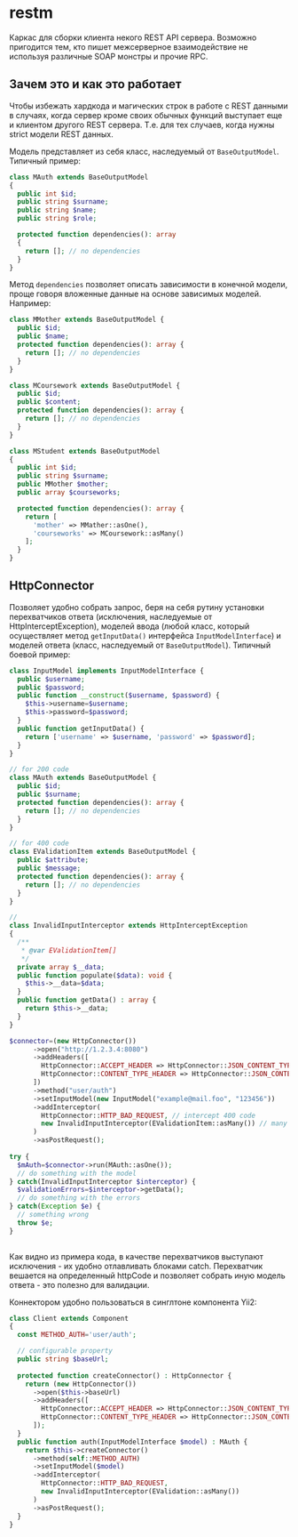 # restm
Каркас для сборки клиента некого REST API сервера. Возможно пригодится тем, кто пишет межсерверное взаимодействие не используя различные SOAP монстры и прочие RPC.

## Зачем это и как это работает

Чтобы избежать хардкода и магических строк в работе с REST данными в случаях, когда сервер кроме своих обычных функций выступает еще и клиентом другого REST сервера. Т.е. для тех случаев, когда нужны strict модели REST данных.

Модель представляет из себя класс, наследуемый от `BaseOutputModel`. Типичный пример:

```php
class MAuth extends BaseOutputModel
{
  public int $id;
  public string $surname;
  public string $name;
  public string $role;

  protected function dependencies(): array
  {
    return []; // no dependencies
  }
}
```
Метод `dependencies` позволяет описать зависимости в конечной модели, проще говоря вложенные данные на основе зависимых моделей. Например:

```php
class MMother extends BaseOutputModel {
  public $id;
  public $name;
  protected function dependencies(): array {
    return []; // no dependencies
  }
}

class MСoursework extends BaseOutputModel {
  public $id;
  public $content;
  protected function dependencies(): array {
    return []; // no dependencies
  }
}

class MStudent extends BaseOutputModel
{
  public int $id;
  public string $surname;
  public MMother $mother;
  public array $courseworks;

  protected function dependencies(): array {
    return [
      'mother' => MMather::asOne(),
      'courseworks' => MCoursework::asMany()
    ]; 
  }
}
```
## HttpConnector

Позволяет удобно собрать запрос, беря на себя рутину установки перехватчиков ответа (исключения, наследуемые от HttpInterceptException), моделей ввода (любой класс, который осуществляет метод `getInputData()` интерфейса `InputModelInterface`) и моделей ответа (класс, наследуемый от `BaseOutputModel`). Типичный боевой пример: 

```php
class InputModel implements InputModelInterface {
  public $username;
  public $password;
  public function __construct($username, $password) {
    $this->username=$username;
    $this->password=$password;
  }
  public function getInputData() {
    return ['username' => $username, 'password' => $password];
  }
}

// for 200 code
class MAuth extends BaseOutputModel {
  public $id;
  public $surname;
  protected function dependencies(): array {
    return []; // no dependencies
  }
}

// for 400 code
class EValidationItem extends BaseOutputModel {
  public $attribute;
  public $message;
  protected function dependencies(): array {
    return []; // no dependencies
  }
}

// 
class InvalidInputInterceptor extends HttpInterceptException
{
  /**
   * @var EValidationItem[]
   */
  private array $__data;
  public function populate($data): void {
    $this->__data=$data;
  }
  public function getData() : array {
    return $this->__data;
  }
}

$connector=(new HttpConnector())
      ->open("http://1.2.3.4:8080")
      ->addHeaders([
        HttpConnector::ACCEPT_HEADER => HttpConnector::JSON_CONTENT_TYPE,
        HttpConnector::CONTENT_TYPE_HEADER => HttpConnector::JSON_CONTENT_TYPE
      ])
      ->method("user/auth")
      ->setInputModel(new InputModel("example@mail.foo", "123456"))
      ->addInterceptor(
        HttpConnector::HTTP_BAD_REQUEST, // intercept 400 code
        new InvalidInputInterceptor(EValidationItem::asMany()) // many items
      )
      ->asPostRequest();
      
try {
  $mAuth=$connector->run(MAuth::asOne());
  // do something with the model
} catch(InvalidInputInterceptor $interceptor) {
  $validationErrors=$interceptor->getData();
  // do something with the errors
} catch(Exception $e) {
  // something wrong
  throw $e;
}
  
```

Как видно из примера кода, в качестве перехватчиков выступают исключения - их удобно отлавливать блоками catch. Перехватчик вешается на определенный httpCode и позволяет собрать иную модель ответа - это полезно для валидации.

Коннектором удобно пользоваться в синглтоне компонента Yii2:

```php
class Client extends Component
{
  const METHOD_AUTH='user/auth';

  // configurable property
  public string $baseUrl;
  
  protected function createConnector() : HttpConnector {
    return (new HttpConnector())
      ->open($this->baseUrl)
      ->addHeaders([
        HttpConnector::ACCEPT_HEADER => HttpConnector::JSON_CONTENT_TYPE,
        HttpConnector::CONTENT_TYPE_HEADER => HttpConnector::JSON_CONTENT_TYPE
      ]);
  }
  public function auth(InputModelInterface $model) : MAuth {
    return $this->createConnector()
      ->method(self::METHOD_AUTH)
      ->setInputModel($model)
      ->addInterceptor(
        HttpConnector::HTTP_BAD_REQUEST,
        new InvalidInputInterceptor(EValidation::asMany())
      )
      ->asPostRequest();
  }
}
```
